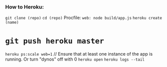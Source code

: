 
### How to Heroku:
`git clone (repo)`
`cd (repo)`
Procfile: `web: node build/app.js`
`heroku create (name)`
# `git push heroku master`
`heroku ps:scale web=1` // Ensure that at least one instance of the app is running. Or turn "dynos" off with 0
`heroku open`
`heroku logs --tail`
